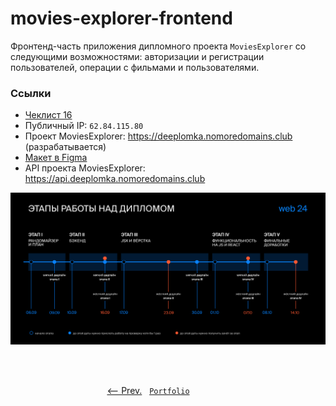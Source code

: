 # movies-explorer-frontend
Фронтенд-часть приложения дипломного проекта `MoviesExplorer` со следующими возможностями: авторизации и регистрации пользователей, операции с фильмами и пользователями.

### Ссылки

- [Чеклист 16](https://code.s3.yandex.net/web-developer/static/new-program/web-diploma-criteria-2.0/index.html)
- Публичный IP: `62.84.115.80`
- Проект MoviesExplorer: https://deeplomka.nomoredomains.club (разрабатывается)
- [Макет в Figma](misc/Diploma%20(Copy).fig)
- API проекта MoviesExplorer: https://api.deeplomka.nomoredomains.club

![Diploma Plan](misc/diploma_plan.png)

<br />
<br />

<p align="center">
  <a href="https://github.com/artginzburg-learning/movies-explorer-api"><-- Prev.</a>
  &nbsp;
  <code><a href="https://github.com/artginzburg/yandex.praktikum-portfolio">Portfolio</a></code>
  &nbsp;
  <a>&nbsp;&nbsp;&nbsp;&nbsp;&nbsp;&nbsp;&nbsp;&nbsp;&nbsp;&nbsp;&nbsp;&nbsp;&nbsp;</a>
</p>